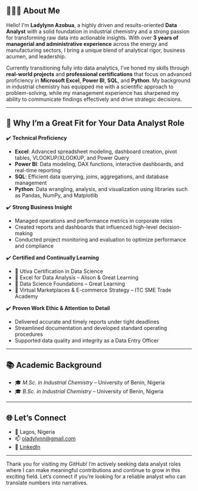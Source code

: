 ## 👩🏽‍💻 About Me

Hello! I'm **Ladylynn Azobua**, a highly driven and results-oriented **Data Analyst** with a solid foundation in industrial chemistry and a strong passion for transforming raw data into actionable insights. With over **3 years of managerial and administrative experience** across the energy and manufacturing sectors, I bring a unique blend of analytical rigor, business acumen, and leadership.

Currently transitioning fully into data analytics, I’ve honed my skills through **real-world projects** and **professional certifications** that focus on advanced proficiency in **Microsoft Excel**, **Power BI**, **SQL**, and **Python**. My background in industrial chemistry has equipped me with a scientific approach to problem-solving, while my management experience has sharpened my ability to communicate findings effectively and drive strategic decisions.

---

## 💼 Why I’m a Great Fit for Your Data Analyst Role

✔️ **Technical Proficiency**  
- **Excel**: Advanced spreadsheet modeling, dashboard creation, pivot tables, VLOOKUP/XLOOKUP, and Power Query  
- **Power BI**: Data modeling, DAX functions, interactive dashboards, and real-time reporting  
- **SQL**: Efficient data querying, joins, aggregations, and database management  
- **Python**: Data wrangling, analysis, and visualization using libraries such as Pandas, NumPy, and Matplotlib  

✔️ **Strong Business Insight**  
- Managed operations and performance metrics in corporate roles  
- Created reports and dashboards that influenced high-level decision-making  
- Conducted project monitoring and evaluation to optimize performance and compliance

✔️ **Certified and Continually Learning**  
- 📜 Utiva Certification in Data Science  
- 📜 Excel for Data Analysis – Alison & Great Learning  
- 📜 Data Science Foundations – Great Learning  
- 📜 Virtual Marketplaces & E-commerce Strategy – ITC SME Trade Academy  

✔️ **Proven Work Ethic & Attention to Detail**  
- Delivered accurate and timely reports under tight deadlines  
- Streamlined documentation and developed standard operating procedures  
- Supported data quality and integrity as a Data Entry Officer  

---

## 📚 Academic Background

- 🎓 *M.Sc. in Industrial Chemistry* – University of Benin, Nigeria  
- 🎓 *B.Sc. in Industrial Chemistry* – University of Benin, Nigeria  

---

## 🌐 Let’s Connect

- 📍 Lagos, Nigeria  
- 📫 [oladylynn@gmail.com](mailto:oladylynn@gmail.com)  
- 🔗 [LinkedIn](https://linkedin.com/in/Ladylynn-ose-9a333617b)  

---

Thank you for visiting my GitHub! I’m actively seeking data analyst roles where I can make meaningful contributions and continue to grow in this exciting field. Let’s connect if you’re looking for a reliable analyst who can translate numbers into narratives.
